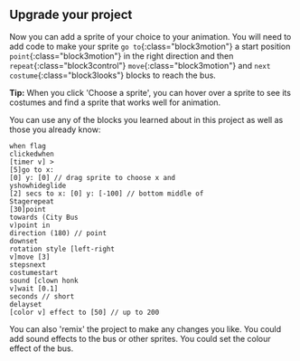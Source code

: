 ## Upgrade your project

Now you can add a sprite of your choice to your animation. You will need to add code to make your sprite `go to`{:class="block3motion"} a start position `point`{:class="block3motion"} in the right direction and then `repeat`{:class="block3control"} `move`{:class="block3motion"} and `next costume`{:class="block3looks"} blocks to reach the bus.

**Tip:** When you click 'Choose a sprite', you can hover over a sprite to see its costumes and find a sprite that works well for animation. 

You can use any of the blocks you learned about in this project as well as those you already know:

<code class="blocks" style="background-color: white">when flag clicked</code><code class="blocks" style="background-color:white">when [timer v] > [5]</code><code class="blocks" style="background-color:white">go to x: [0] y: [0] // drag sprite to choose x and y</code><code class="blocks" style="background-color:white">show</code><code class="blocks" style="background-color:white">hide</code><code class="blocks" style="background-color:white">glide [2] secs to x: [0] y: [-100] // bottom middle of Stage</code><code class="blocks" style="background-color:white">repeat [30]</code><code class="blocks" style="background-color:white">point towards (City Bus v)</code><code class="blocks" style="background-color:white">point in direction (180) // point down</code><code class="blocks" style="background-color:white">set rotation style [left-right v]</code><code class="blocks" style="background-color:white">move [3] steps</code><code class="blocks" style="background-color:white">next costume</code><code class="blocks" style="background-color:white">start sound [clown honk v]</code><code class="blocks" style="background-color:white">wait [0.1] seconds // short delay</code><code class="blocks" style="background-color:white">set [color v] effect to [50] // up to 200</code>

You can also 'remix' the project to make any changes you like. You could add sound effects to the bus or other sprites. You could set the colour effect of the bus. 

<script>
scratchblocks.renderMatching("code.blocks", {
  inline: true,
  style:     'scratch3',   // Optional, defaults to 'scratch2'.
  // Repeat `style` and `languages` options here.
});
</script>


